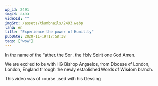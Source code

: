 ```yaml
---
wp_id: 2491
imgId: 2493
videoId: ""
imgSrc: /assets/thumbnails/2493.webp
lang: en
title: "Experience the power of Humility"
pubDate: 2020-11-19T17:58:38
tags: ["wow"]
---
```


<!-- page: 6 -->

<p>In the name of the Father, the Son, the Holy Spirit one God Amen.</p>
<p>We are excited to be with HG Bishop Angaelos, from Diocese of London, London, England through the newly established Words of Wisdom branch.</p>
<p>This video was of course used with his blessing.</p>
<p>&nbsp;</p>
